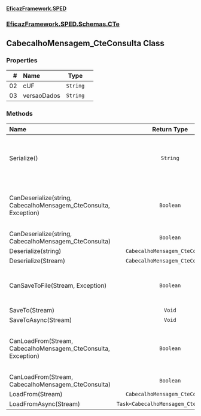 #### [EficazFramework.SPED](EficazFrameworkSPED.md 'EficazFramework SPED')
### [EficazFramework.SPED.Schemas.CTe](EficazFramework.SPED.Schemas.CTe.md 'EficazFramework.SPED.Schemas.CTe')

## CabecalhoMensagem_CteConsulta Class
### Properties

| # | Name | Type | |
| ---: | :--- | :---: | :--- |
| 02 | cUF | `String` |  |
| 03 | versaoDados | `String` |  |
### Methods

| Name | Return Type | |
| :--- | :---: | :--- |
| Serialize() | `String` | Serializes current TNfeProc object into an XML document |
| CanDeserialize(string, CabecalhoMensagem_CteConsulta, Exception) | `Boolean` | Deserializes workflow markup into an TNfeProc object |
| CanDeserialize(string, CabecalhoMensagem_CteConsulta) | `Boolean` |  |
| Deserialize(string) | `CabecalhoMensagem_CteConsulta` |  |
| Deserialize(Stream) | `CabecalhoMensagem_CteConsulta` |  |
| CanSaveToFile(Stream, Exception) | `Boolean` | Serializes current TNfeProc object into file |
| SaveTo(Stream) | `Void` |  |
| SaveToAsync(Stream) | `Void` |  |
| CanLoadFrom(Stream, CabecalhoMensagem_CteConsulta, Exception) | `Boolean` | Deserializes xml markup from file into an TNfeProc object |
| CanLoadFrom(Stream, CabecalhoMensagem_CteConsulta) | `Boolean` |  |
| LoadFrom(Stream) | `CabecalhoMensagem_CteConsulta` |  |
| LoadFromAsync(Stream) | `Task<CabecalhoMensagem_CteConsulta>` |  |
